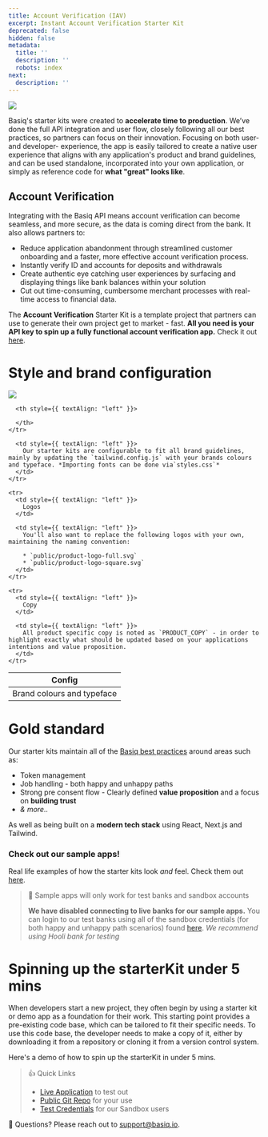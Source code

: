 ```yaml
---
title: Account Verification (IAV)
excerpt: Instant Account Verification Starter Kit
deprecated: false
hidden: false
metadata:
  title: ''
  description: ''
  robots: index
next:
  description: ''
---
```

<Image align="center" width="auto" src="https://files.readme.io/2dcf482-DevHub_StarterKit_1080x800.png" />

Basiq's starter kits were created to **accelerate time to production**. We’ve done the full API integration and user flow, closely following all our best practices, so partners can focus on their innovation. Focusing on both user- and developer- experience, the app is easily tailored to create a native user experience that aligns with any application's product and brand guidelines, and can be used standalone, incorporated into your own application, or simply as reference code for **what "great" looks like**. 

## Account Verification

<Embed url="https://www.google.com/sorry/index?continue=https://www.youtube.com/watch%3Fv%3DAsQl_IlcWRM&q=EhAmAB8YEA2fEflVPTOI6fAvGMaC-bYGIjDM7LW9R21AKP2Zl8ylaNLjACDxDuUdqKqGUnytEUZUcun24KBp8vE1LSs3rYXmWJcyAXJaAUM" favicon="https://www.google.com/favicon.ico" provider="google.com" href="https://www.google.com/sorry/index?continue=https://www.youtube.com/watch%3Fv%3DAsQl_IlcWRM&q=EhAmAB8YEA2fEflVPTOI6fAvGMaC-bYGIjDM7LW9R21AKP2Zl8ylaNLjACDxDuUdqKqGUnytEUZUcun24KBp8vE1LSs3rYXmWJcyAXJaAUM" typeOfEmbed="default" title="undefined" html="%3Ciframe%20class%3D%22embedly-embed%22%20src%3D%22%2F%2Fcdn.embedly.com%2Fwidgets%2Fmedia.html%3Fsrc%3Dhttps%253A%252F%252Fwww.youtube.com%252Fembed%252FAsQl_IlcWRM%26display_name%3DYouTube%26url%3Dhttps%253A%252F%252Fwww.youtube.com%252Fwatch%253Fv%253DAsQl_IlcWRM%26key%3D02466f963b9b4bb8845a05b53d3235d7%26type%3Dtext%252Fhtml%26schema%3Dgoogle%22%20width%3D%22854%22%20height%3D%22480%22%20scrolling%3D%22no%22%20title%3D%22YouTube%20embed%22%20frameborder%3D%220%22%20allow%3D%22autoplay%3B%20fullscreen%3B%20encrypted-media%3B%20picture-in-picture%3B%22%20allowfullscreen%3D%22true%22%3E%3C%2Fiframe%3E" />

Integrating with the Basiq API means account verification can become seamless, and more secure, as the data is coming direct from the bank. It also allows partners to: 

* Reduce application abandonment through streamlined customer onboarding and a faster, more effective account verification process.
* Instantly verify ID and accounts for deposits and withdrawals
* Create authentic eye catching user experiences by surfacing and displaying things like bank balances within your solution
* Cut out time-consuming, cumbersome merchant processes with real-time access to financial data. 

The **Account Verification** Starter Kit is a template project that partners can use to generate their own project  get to market - fast. **All you need is your API key to spin up a fully functional account verification app.** Check it out [here](https://github.com/basiqio/account-verification-API-v3.0). 

# Style and brand configuration

<Image align="center" width="smart" src="https://files.readme.io/f9a1157-Group_2682.png" />

<Table align={["left","left"]}>
  <thead>
    <tr>
      <th style={{ textAlign: "left" }}>
        Config
      </th>

      <th style={{ textAlign: "left" }}>

      </th>
    </tr>
  </thead>

  <tbody>
    <tr>
      <td style={{ textAlign: "left" }}>
        Brand colours and typeface
      </td>

      <td style={{ textAlign: "left" }}>
        Our starter kits are configurable to fit all brand guidelines, mainly by updating the `tailwind.config.js` with your brands colours and typeface. *Importing fonts can be done via`styles.css`*
      </td>
    </tr>

    <tr>
      <td style={{ textAlign: "left" }}>
        Logos
      </td>

      <td style={{ textAlign: "left" }}>
        You'll also want to replace the following logos with your own, maintaining the naming convention:  

        * `public/product-logo-full.svg`
        * `public/product-logo-square.svg`
      </td>
    </tr>

    <tr>
      <td style={{ textAlign: "left" }}>
        Copy
      </td>

      <td style={{ textAlign: "left" }}>
        All product specific copy is noted as `PRODUCT_COPY` - in order to highlight exactly what should be updated based on your applications intentions and value proposition.
      </td>
    </tr>
  </tbody>
</Table>

# Gold standard

Our starter kits maintain all of the [Basiq best practices](https://api.basiq.io/docs/best-practices) around areas such as: 

* Token management
* Job handling - both happy and unhappy paths
* Strong pre consent flow - Clearly defined **value proposition** and a focus on **building trust**
* *& more..*

As well as being built on a **modern tech stack** using React, Next.js and Tailwind. 

### Check out our sample apps!

Real life examples of how the starter kits look *and* feel. Check them out [here](https://av-demo.basiq.io/). 

> 📘 Sample apps will only work for test banks and sandbox accounts
>
> **We have disabled connecting to live banks for our sample apps.** You can login to our test banks using all of the sandbox credentials (for both happy and unhappy path scenarios) found [here](https://api.basiq.io/reference/testing#unhappy-path-test-users). *We recommend using Hooli bank for testing*

# Spinning up the starterKit **under 5 mins**

When developers start a new project, they often begin by using a starter kit or demo app as a foundation for their work. This starting point provides a pre-existing code base, which can be tailored to fit their specific needs. To use this code base, the developer needs to make a copy of it, either by downloading it from a repository or cloning it from a version control system. 

Here's a demo of how to spin up the starterKit in under 5 mins. 

<Embed url="https://www.google.com/sorry/index?continue=https://www.youtube.com/watch%3Fv%3DBljMvHvYckM&q=EhAmAB8YEA2fIdxl3yyUagcGGMaC-bYGIjCEd0hhz-T6WLYWyXaQYuxUO7CHVdZIdO5BYNJXvg-whKdr9t-TUBkIMwpgWJj-MdEyAXJaAUM" favicon="https://www.google.com/favicon.ico" provider="google.com" href="https://www.google.com/sorry/index?continue=https://www.youtube.com/watch%3Fv%3DBljMvHvYckM&q=EhAmAB8YEA2fIdxl3yyUagcGGMaC-bYGIjCEd0hhz-T6WLYWyXaQYuxUO7CHVdZIdO5BYNJXvg-whKdr9t-TUBkIMwpgWJj-MdEyAXJaAUM" typeOfEmbed="default" title="undefined" html="%3Ciframe%20class%3D%22embedly-embed%22%20src%3D%22%2F%2Fcdn.embedly.com%2Fwidgets%2Fmedia.html%3Fsrc%3Dhttps%253A%252F%252Fwww.youtube.com%252Fembed%252FBljMvHvYckM%26display_name%3DYouTube%26url%3Dhttps%253A%252F%252Fwww.youtube.com%252Fwatch%253Fv%253DBljMvHvYckM%26key%3D02466f963b9b4bb8845a05b53d3235d7%26type%3Dtext%252Fhtml%26schema%3Dgoogle%22%20width%3D%22854%22%20height%3D%22480%22%20scrolling%3D%22no%22%20title%3D%22YouTube%20embed%22%20frameborder%3D%220%22%20allow%3D%22autoplay%3B%20fullscreen%3B%20encrypted-media%3B%20picture-in-picture%3B%22%20allowfullscreen%3D%22true%22%3E%3C%2Fiframe%3E" />

> 👍 Quick Links
>
> * [Live Application](https://av-demo.basiq.io/) to test out
> * [Public Git Repo](https://github.com/basiqio/account-verification-API-v3.0) for your use
> * [Test Credentials](https://api.basiq.io/reference/testing) for our Sandbox users

:wrench: Questions? Please reach out to [support@basiq.io](mailto:support@basiq.io).
